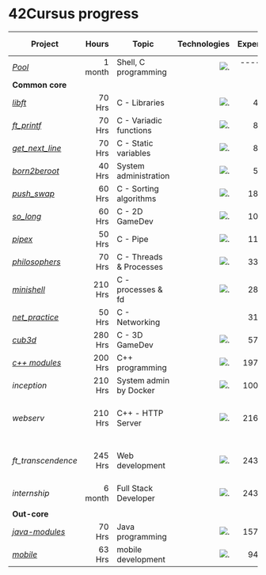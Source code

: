 # 42Cursus progress

[1]: https://github.com/abdeljalil-salhi
[2]: https://github.com/joseph-el
[3]: https://github.com/laila-chk
[4]: https://github.com
[5]: https://github.com/Sagittariu5A
[6]: https://github.com/mihlane
[7]: https://github.com/mustapha-belbiad
[8]: https://github.com/iel-mach

[10]: https://github.com/mtellami/42-cursus/tree/main/1337Pool
[11]: https://github.com/mtellami/42-cursus/tree/main/libft
[12]: https://github.com/mtellami/42-cursus/tree/main/ft_printf
[13]: https://github.com/mtellami/42-cursus/tree/main/get_next_line
[14]: https://github.com/mtellami/42-cursus/tree/main/born2beroot
[15]: https://github.com/mtellami/42-cursus/tree/main/push_swap
[16]: https://github.com/mtellami/42-cursus/tree/main/so_long
[17]: https://github.com/mtellami/42-cursus/tree/main/pipex
[18]: https://github.com/mtellami/42-cursus/tree/main/philosophers
[19]: https://github.com/mtellami/42-cursus/tree/main/minishell
[20]: https://github.com/mtellami/42-cursus/tree/main/net_practice
[21]: https://github.com/mtellami/42-cursus/tree/main/cub3d
[22]: https://github.com/mtellami/42-cursus/tree/main/c%2B%2B
[23]: https://github.com/mtellami/42-cursus/tree/main/java-modules
[24]: https://github.com/mtellami/42-cursus/tree/main/mobile

| Project               | Hours    | Topic                   | Technologies                                               | Experience | Finished At |     Team      |
| --------------------- |---------:| ----------------------- | ---------------------------------------------------------: | ---------: | ----------: | ------------- |
| *[Pool][10]*          | 1 month  | Shell, C programming    | ![.](https://skillicons.dev/icons?i=c,bash,git)            | ---------- | 12-08-2022  | ------------- |
| **Common core**       |          |                         |                                                            |            |             |               |
| *[libft][11]*         | 70 Hrs   | C - Libraries           | ![.](https://skillicons.dev/icons?i=c)                     | 462 XP     | 15-10-2022  |     Solo      |
| *[ft_printf][12]*     | 70 Hrs   | C - Variadic functions  | ![.](https://skillicons.dev/icons?i=c)                     | 882 XP     | 16-10-2022  |     Solo      |
| *[get_next_line][13]* | 70 Hrs   | C - Static variables    | ![.](https://skillicons.dev/icons?i=c)                     | 882 XP     | 20-10-2022  |     Solo      |
| *[born2beroot][14]*   | 40 Hrs   | System administration   | ![.](https://skillicons.dev/icons?i=linux,bash)            | 577 XP     | 28-10-2022  |     Solo      |
| *[push_swap][15]*     | 60 Hrs   | C - Sorting algorithms  | ![.](https://skillicons.dev/icons?i=c)                     | 1855 XP    | 15-11-2022  |     Solo      |
| *[so_long][16]*       | 60 Hrs   | C - 2D GameDev          | ![.](https://skillicons.dev/icons?i=c)                     | 1000 XP    | 24-11-2022  |     Solo      |
| *[pipex][17]*         | 50 Hrs   | C - Pipe                | ![.](https://skillicons.dev/icons?i=c,linux)               | 1142 XP    | 02-12-2022  |     Solo      |
| *[philosophers][18]*  | 70 Hrs   | C - Threads & Processes | ![.](https://skillicons.dev/icons?i=c)                     | 3360 XP    | 20-12-2022  |     Solo      |
| *[minishell][19]*     | 210 Hrs  | C - processes & fd      | ![.](https://skillicons.dev/icons?i=c,bash)                | 2814 XP    | 05-02-2023  |[Abdeljalil Salhi][1]|
| *[net_practice][20]*  | 50 Hrs   | C - Networking          |                                                            | 3160 XP    | 12-02-2023  |     Solo      |
| *[cub3d][21]*         | 280 Hrs  | C - 3D GameDev          | ![.](https://skillicons.dev/icons?i=c)                     | 5775 XP    | 20-03-2023  |[Youssef El Idrissi][2]|
| *[c++ modules][22]*   | 200 Hrs  | C++ programming         | ![.](https://skillicons.dev/icons?i=cpp)                   | 19702 XP   | 30-05-2023  |     Solo      |
| *inception*           | 210 Hrs  | System admin by Docker  | ![.](https://skillicons.dev/icons?i=docker)                | 10042 XP   | 21-07-2023  |     Solo      |
| *webserv*             | 210 Hrs  | C++ - HTTP Server       | ![.](https://skillicons.dev/icons?i=cpp,nginx)             | 21630 XP   | 30-08-2023  |[Laila CHOKRI][3], [Malika Aamer][4]|
| *ft_transcendence*    | 245 Hrs  | Web development         | ![.](https://skillicons.dev/icons?i=postgres,nestjs,react) | 24360 XP   | 28-10-2023  |[Jawad][5], [Habibi][6], [Mustapha][7], [Issam][8]|
| *internship*          | 6 month  | Full Stack Developer    | ![.](https://skillicons.dev/icons?i=c)                     | 24360 XP   | 22-12-2024  | ------------- |
|                       |          |                         |                                                            |            |             |               |
| **Out-core**          |          |                         |                                                            |            |             |               |
| *[java-modules][23]*  | 70 Hrs   | Java programming        | ![.](https://skillicons.dev/icons?i=java)                  | 15750 XP   | xx-xx-xx    |     Solo      |
| *[mobile][24]*        | 63 Hrs   | mobile development      | ![.](https://skillicons.dev/icons?i=dart,flutter)          | 9450 XP    | xx-xx-xx    |     Solo      |
